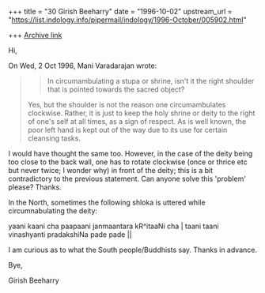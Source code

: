 +++
title = "30 Girish Beeharry"
date = "1996-10-02"
upstream_url = "https://list.indology.info/pipermail/indology/1996-October/005902.html"

+++
[Archive link](https://list.indology.info/pipermail/indology/1996-October/005902.html)

Hi,

On Wed, 2 Oct 1996, Mani Varadarajan wrote:

> > In circumambulating a stupa or shrine, isn't it the right shoulder that is
> > pointed towards the sacred object?
> 
> Yes, but the shoulder is not the reason one circumambulates 
> clockwise.  Rather, it is just to keep the holy shrine or deity
> to the right of one's self at all times, as a sign of respect.
> As is well known, the poor left hand is kept out of the way due
> to its use for certain cleansing tasks.
> 
I would have thought the same too. However, in the case of the deity being
too close to the back wall, one has to rotate clockwise (once or thrice
etc but never twice; I wonder why)  in front of the deity; this is a bit
contradictory to the previous statement. Can anyone solve this 'problem'
please? Thanks.

In the North, sometimes the following shloka is uttered while
circumnabulating the deity:

yaani kaani cha paapaani janmaantara kR^itaaNi cha |
taani taani vinashyanti pradakshiNa pade pade ||

I am curious as to what the South people/Buddhists say. Thanks in advance.

Bye,

Girish Beeharry





